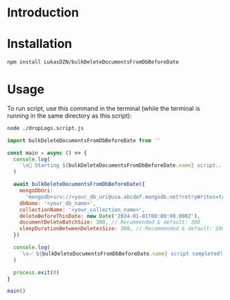 # Introduction

# Installation

```bash
npm install LukasDZN/bulkDeleteDocumentsFromDbBeforeDate
```

# Usage

To run script, use this command in the terminal (while the terminal is running in the same directory as this script):
```bash
node ./dropLogs.script.js
```

```js
import bulkDeleteDocumentsFromDbBeforeDate from ''

const main = async () => {
  console.log(
    `\n🚀 Starting ${bulkDeleteDocumentsFromDbBeforeDate.name} script...\n`
  )

  await bulkDeleteDocumentsFromDbBeforeDate({
    mongoDbUri:
      'mongodb+srv://<your_db_uri@usa.abcdef.mongodb.net?retryWrites=true&w=majority',
    dbName: '<your_db_name>',
    collectionName: '<your_collection_name>',
    deleteBeforeThisDate: new Date('2024-01-01T00:00:00.000Z'),
    documentDeleteBatchSize: 300, // Recommended & default: 300
    sleepDurationBetweenDeletesSize: 200, // Recommended & default: 200
  })

  console.log(
    `\n✅ ${bulkDeleteDocumentsFromDbBeforeDate.name} script completed!'\n`
  )

  process.exit(0)
}

main()
```